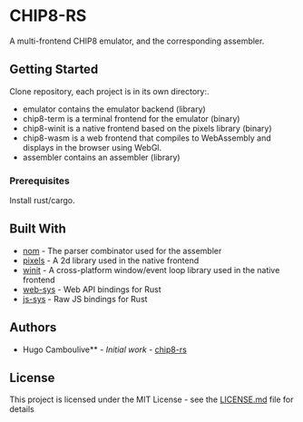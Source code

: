 # CHIP8-RS

A multi-frontend CHIP8 emulator, and the corresponding assembler.

## Getting Started

Clone repository, each project is in its own directory:.

* emulator contains the emulator backend (library)
* chip8-term is a terminal frontend for the emulator (binary)
* chip8-winit is a native frontend based on the pixels library (binary)
* chip8-wasm is a web frontend that compiles to WebAssembly and displays in the browser using WebGl.
* assembler contains an assembler (library)

### Prerequisites

Install rust/cargo.

## Built With

* [nom](https://docs.rs/crate/nom/) - The parser combinator used for the assembler
* [pixels](https://docs.rs/crate/pixels/) - A 2d library used in the native frontend
* [winit](https://docs.rs/crate/winit/) - A cross-platform window/event loop library used in the native frontend
* [web-sys](https://docs.rs/crate/web-sys/) - Web API bindings for Rust
* [js-sys](https://docs.rs/crate/js-sys/) - Raw JS bindings for Rust

## Authors

* Hugo Camboulive** - *Initial work* - [chip8-rs](https://github.com/Youx/chip8-rs)

## License

This project is licensed under the MIT License - see the [LICENSE.md](LICENSE.md) file for details
